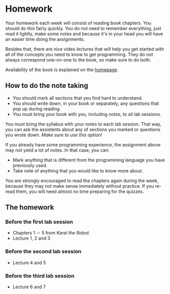 # Homework

Your homework each week will consist of reading book chapters. You should do
this fairly quickly. You do not need to remember everything, just read it
lightly, make some notes and because it's in your head you will have an easier
time doing the assignments.

Besides that, there are nice video lectures that will help you get started with
all of the concepts you need to know to get programming. They do not always
correspond one-on-one to the book, so make sure to do both.

Availability of the book is explained on the [homepage](/).

## How to do the note taking

* You should mark all sections that you find hard to understand.
* You should write down, in your book or separately, any questions that pop up during reading.
* You must bring your book with you, including notes, to all lab sessions.

You must bring the syllabus with your notes to each lab session. That way, you 
can ask the assistents about any of sections you marked or questions you wrote 
down. *Make sure to use this option!*

If you already have some programming experience, the assignment above may not yield a lot of notes. In that case, you can:

* Mark anything that is different from the programming language you have previously used.
* Take note of anything that you would like to know more about.

You are strongly encouraged to read the chapters again during the week, because
they may not make sense immediately without practice. If you re-read them, you will need almost no time preparing for the quizzes.

## The homework

### Before the first lab session

* Chapters 1 -- 5 from *Karel the Robot*.
* Lecture 1, 2 and 3

### Before the second lab session

* Lecture 4 and 5

### Before the third lab session

* Lecture 6 and 7

